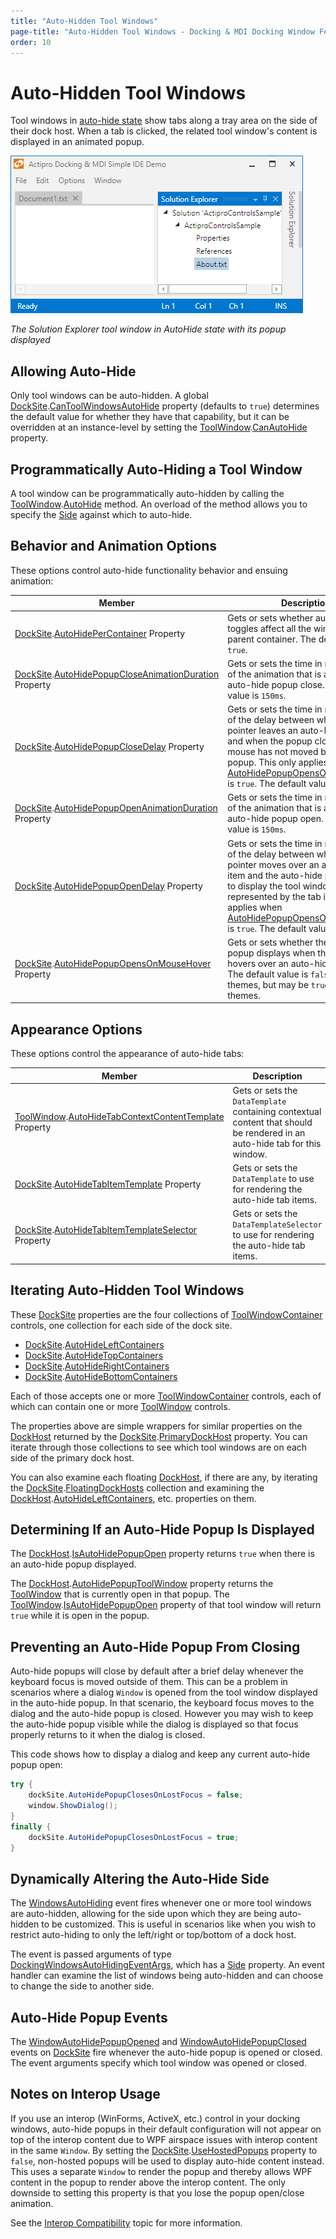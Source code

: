 ```yaml
---
title: "Auto-Hidden Tool Windows"
page-title: "Auto-Hidden Tool Windows - Docking & MDI Docking Window Features"
order: 10
---
```

# Auto-Hidden Tool Windows

Tool windows in [auto-hide state](docking-window-states.md) show tabs along a tray area on the side of their dock host.  When a tab is clicked, the related tool window's content is displayed in an animated popup.

![Screenshot](../images/state-auto-hide.png)

*The Solution Explorer tool window in AutoHide state with its popup displayed*

## Allowing Auto-Hide

Only tool windows can be auto-hidden.  A global [DockSite](xref:ActiproSoftware.Windows.Controls.Docking.DockSite).[CanToolWindowsAutoHide](xref:ActiproSoftware.Windows.Controls.Docking.DockSite.CanToolWindowsAutoHide) property (defaults to `true`) determines the default value for whether they have that capability, but it can be overridden at an instance-level by setting the [ToolWindow](xref:ActiproSoftware.Windows.Controls.Docking.ToolWindow).[CanAutoHide](xref:ActiproSoftware.Windows.Controls.Docking.ToolWindow.CanAutoHide) property.

## Programmatically Auto-Hiding a Tool Window

A tool window can be programmatically auto-hidden by calling the [ToolWindow](xref:ActiproSoftware.Windows.Controls.Docking.ToolWindow).[AutoHide](xref:ActiproSoftware.Windows.Controls.Docking.ToolWindow.AutoHide*) method.  An overload of the method allows you to specify the [Side](xref:ActiproSoftware.Windows.Controls.Side) against which to auto-hide.

## Behavior and Animation Options

These options control auto-hide functionality behavior and ensuing animation:

| Member | Description |
|-----|-----|
| [DockSite](xref:ActiproSoftware.Windows.Controls.Docking.DockSite).[AutoHidePerContainer](xref:ActiproSoftware.Windows.Controls.Docking.DockSite.AutoHidePerContainer) Property | Gets or sets whether auto-hide state toggles affect all the windows in the parent container.  The default value is `true`. |
| [DockSite](xref:ActiproSoftware.Windows.Controls.Docking.DockSite).[AutoHidePopupCloseAnimationDuration](xref:ActiproSoftware.Windows.Controls.Docking.DockSite.AutoHidePopupCloseAnimationDuration) Property | Gets or sets the time in milliseconds of the animation that is applied to an auto-hide popup close.  The default value is `150ms`. |
| [DockSite](xref:ActiproSoftware.Windows.Controls.Docking.DockSite).[AutoHidePopupCloseDelay](xref:ActiproSoftware.Windows.Controls.Docking.DockSite.AutoHidePopupCloseDelay) Property | Gets or sets the time in milliseconds of the delay between when the pointer leaves an auto-hide popup and when the popup closes if the mouse has not moved back over the popup.  This only applies when [AutoHidePopupOpensOnMouseHover](xref:ActiproSoftware.Windows.Controls.Docking.DockSite.AutoHidePopupOpensOnMouseHover) is `true`.  The default value is `500ms`. |
| [DockSite](xref:ActiproSoftware.Windows.Controls.Docking.DockSite).[AutoHidePopupOpenAnimationDuration](xref:ActiproSoftware.Windows.Controls.Docking.DockSite.AutoHidePopupOpenAnimationDuration) Property | Gets or sets the time in milliseconds of the animation that is applied to an auto-hide popup open.  The default value is `150ms`. |
| [DockSite](xref:ActiproSoftware.Windows.Controls.Docking.DockSite).[AutoHidePopupOpenDelay](xref:ActiproSoftware.Windows.Controls.Docking.DockSite.AutoHidePopupOpenDelay) Property | Gets or sets the time in milliseconds of the delay between when the pointer moves over an auto-hide tab item and the auto-hide popup opens to display the tool window represented by the tab item.  This only applies when [AutoHidePopupOpensOnMouseHover](xref:ActiproSoftware.Windows.Controls.Docking.DockSite.AutoHidePopupOpensOnMouseHover) is `true`.  The default value is `200ms`. |
| [DockSite](xref:ActiproSoftware.Windows.Controls.Docking.DockSite).[AutoHidePopupOpensOnMouseHover](xref:ActiproSoftware.Windows.Controls.Docking.DockSite.AutoHidePopupOpensOnMouseHover) Property | Gets or sets whether the auto-hide popup displays when the mouse hovers over an auto-hide tab item.  The default value is `false` for most themes, but may be `true` for some themes. |

## Appearance Options

These options control the appearance of auto-hide tabs:

| Member | Description |
|-----|-----|
| [ToolWindow](xref:ActiproSoftware.Windows.Controls.Docking.ToolWindow).[AutoHideTabContextContentTemplate](xref:ActiproSoftware.Windows.Controls.Docking.ToolWindow.AutoHideTabContextContentTemplate) Property | Gets or sets the `DataTemplate` containing contextual content that should be rendered in an auto-hide tab for this window. |
| [DockSite](xref:ActiproSoftware.Windows.Controls.Docking.DockSite).[AutoHideTabItemTemplate](xref:ActiproSoftware.Windows.Controls.Docking.DockSite.AutoHideTabItemTemplate) Property | Gets or sets the `DataTemplate` to use for rendering the auto-hide tab items. |
| [DockSite](xref:ActiproSoftware.Windows.Controls.Docking.DockSite).[AutoHideTabItemTemplateSelector](xref:ActiproSoftware.Windows.Controls.Docking.DockSite.AutoHideTabItemTemplateSelector) Property | Gets or sets the `DataTemplateSelector` to use for rendering the auto-hide tab items. |

## Iterating Auto-Hidden Tool Windows

These [DockSite](xref:ActiproSoftware.Windows.Controls.Docking.DockSite) properties are the four collections of [ToolWindowContainer](xref:ActiproSoftware.Windows.Controls.Docking.ToolWindowContainer) controls, one collection for each side of the dock site.

- [DockSite](xref:ActiproSoftware.Windows.Controls.Docking.DockSite).[AutoHideLeftContainers](xref:ActiproSoftware.Windows.Controls.Docking.DockSite.AutoHideLeftContainers)
- [DockSite](xref:ActiproSoftware.Windows.Controls.Docking.DockSite).[AutoHideTopContainers](xref:ActiproSoftware.Windows.Controls.Docking.DockSite.AutoHideTopContainers)
- [DockSite](xref:ActiproSoftware.Windows.Controls.Docking.DockSite).[AutoHideRightContainers](xref:ActiproSoftware.Windows.Controls.Docking.DockSite.AutoHideRightContainers)
- [DockSite](xref:ActiproSoftware.Windows.Controls.Docking.DockSite).[AutoHideBottomContainers](xref:ActiproSoftware.Windows.Controls.Docking.DockSite.AutoHideBottomContainers)

 Each of those accepts one or more [ToolWindowContainer](xref:ActiproSoftware.Windows.Controls.Docking.ToolWindowContainer) controls, each of which can contain one or more [ToolWindow](xref:ActiproSoftware.Windows.Controls.Docking.ToolWindow) controls.

The properties above are simple wrappers for similar properties on the [DockHost](xref:ActiproSoftware.Windows.Controls.Docking.DockHost) returned by the [DockSite](xref:ActiproSoftware.Windows.Controls.Docking.DockSite).[PrimaryDockHost](xref:ActiproSoftware.Windows.Controls.Docking.DockSite.PrimaryDockHost) property.  You can iterate through those collections to see which tool windows are on each side of the primary dock host.

You can also examine each floating [DockHost](xref:ActiproSoftware.Windows.Controls.Docking.DockHost), if there are any, by iterating the [DockSite](xref:ActiproSoftware.Windows.Controls.Docking.DockSite).[FloatingDockHosts](xref:ActiproSoftware.Windows.Controls.Docking.DockSite.FloatingDockHosts) collection and examining the [DockHost](xref:ActiproSoftware.Windows.Controls.Docking.DockHost).[AutoHideLeftContainers](xref:ActiproSoftware.Windows.Controls.Docking.DockHost.AutoHideLeftContainers), etc. properties on them.

## Determining If an Auto-Hide Popup Is Displayed

The [DockHost](xref:ActiproSoftware.Windows.Controls.Docking.DockHost).[IsAutoHidePopupOpen](xref:ActiproSoftware.Windows.Controls.Docking.DockHost.IsAutoHidePopupOpen) property returns `true` when there is an auto-hide popup displayed.

The [DockHost](xref:ActiproSoftware.Windows.Controls.Docking.DockHost).[AutoHidePopupToolWindow](xref:ActiproSoftware.Windows.Controls.Docking.DockHost.AutoHidePopupToolWindow) property returns the [ToolWindow](xref:ActiproSoftware.Windows.Controls.Docking.ToolWindow) that is currently open in that popup.  The [ToolWindow](xref:ActiproSoftware.Windows.Controls.Docking.ToolWindow).[IsAutoHidePopupOpen](xref:ActiproSoftware.Windows.Controls.Docking.ToolWindow.IsAutoHidePopupOpen) property of that tool window will return `true` while it is open in the popup.

## Preventing an Auto-Hide Popup From Closing

Auto-hide popups will close by default after a brief delay whenever the keyboard focus is moved outside of them.  This can be a problem in scenarios where a dialog `Window` is opened from the tool window displayed in the auto-hide popup.  In that scenario, the keyboard focus moves to the dialog and the auto-hide popup is closed.  However you may wish to keep the auto-hide popup visible while the dialog is displayed so that focus properly returns to it when the dialog is closed.

This code shows how to display a dialog and keep any current auto-hide popup open:

```csharp
try {
	dockSite.AutoHidePopupClosesOnLostFocus = false;
	window.ShowDialog();
}
finally {
	dockSite.AutoHidePopupClosesOnLostFocus = true;
}
```

## Dynamically Altering the Auto-Hide Side

The [WindowsAutoHiding](xref:ActiproSoftware.Windows.Controls.Docking.DockSite.WindowsAutoHiding) event fires whenever one or more tool windows are auto-hidden, allowing for the side upon which they are being auto-hidden to be customized.  This is useful in scenarios like when you wish to restrict auto-hiding to only the left/right or top/bottom of a dock host.

The event is passed arguments of type [DockingWindowsAutoHidingEventArgs](xref:ActiproSoftware.Windows.Controls.Docking.DockingWindowsAutoHidingEventArgs), which has a [Side](xref:ActiproSoftware.Windows.Controls.Docking.DockingWindowsAutoHidingEventArgs.Side) property.  An event handler can examine the list of windows being auto-hidden and can choose to change the side to another side.

## Auto-Hide Popup Events

The [WindowAutoHidePopupOpened](xref:ActiproSoftware.Windows.Controls.Docking.DockSite.WindowAutoHidePopupOpened) and [WindowAutoHidePopupClosed](xref:ActiproSoftware.Windows.Controls.Docking.DockSite.WindowAutoHidePopupClosed) events on [DockSite](xref:ActiproSoftware.Windows.Controls.Docking.DockSite) fire whenever the auto-hide popup is opened or closed.  The event arguments specify which tool window was opened or closed.

## Notes on Interop Usage

If you use an interop (WinForms, ActiveX, etc.) control in your docking windows, auto-hide popups in their default configuration will not appear on top of the interop content due to WPF airspace issues with interop content in the same `Window`.  By setting the [DockSite](xref:ActiproSoftware.Windows.Controls.Docking.DockSite).[UseHostedPopups](xref:ActiproSoftware.Windows.Controls.Docking.DockSite.UseHostedPopups) property to `false`, non-hosted popups will be used to display auto-hide content instead.  This uses a separate `Window` to render the popup and thereby allows WPF content in the popup to render above the interop content.  The only downside to setting this property is that you lose the popup open/close animation.

See the [Interop Compatibility](../interop-compatibility.md) topic for more information.
